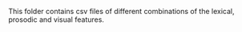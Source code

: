 This folder contains csv files of different combinations of the lexical, prosodic and visual features.
